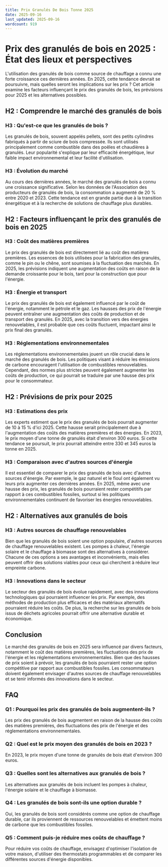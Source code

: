 ```yaml
---
title: Prix Granulés De Bois Tonne 2025
date: 2025-09-16
last_updated: 2025-09-16
wordcount: 919
---
```


# Prix des granulés de bois en 2025 : État des lieux et perspectives

L'utilisation des granulés de bois comme source de chauffage a connu une forte croissance ces dernières années. En 2025, cette tendance devrait se poursuivre, mais quelles seront les implications sur les prix ? Cet article examine les facteurs influençant le prix des granulés de bois, les prévisions pour 2025 et les alternatives possibles.

## H2 : Comprendre le marché des granulés de bois

### H3 : Qu'est-ce que les granulés de bois ?

Les granulés de bois, souvent appelés pellets, sont des petits cylindres fabriqués à partir de sciure de bois compressée. Ils sont utilisés principalement comme combustible dans des poêles et chaudières à granulés. Leur popularité s'explique par leur efficacité énergétique, leur faible impact environnemental et leur facilité d'utilisation.

### H3 : Évolution du marché

Au cours des dernières années, le marché des granulés de bois a connu une croissance significative. Selon les données de l'Association des producteurs de granulés de bois, la consommation a augmenté de 20 % entre 2020 et 2023. Cette tendance est en grande partie due à la transition énergétique et à la recherche de solutions de chauffage plus durables.

## H2 : Facteurs influençant le prix des granulés de bois en 2025

### H3 : Coût des matières premières

Le prix des granulés de bois est directement lié au coût des matières premières. Les essences de bois utilisées pour la fabrication des granulés, comme le pin ou le chêne, sont soumises à la fluctuation des marchés. En 2025, les prévisions indiquent une augmentation des coûts en raison de la demande croissante pour le bois, tant pour la construction que pour l'énergie.

### H3 : Énergie et transport

Le prix des granulés de bois est également influencé par le coût de l'énergie, notamment le pétrole et le gaz. Les hausses des prix de l'énergie peuvent entraîner une augmentation des coûts de production et de transport des granulés. En 2025, avec la transition vers des énergies renouvelables, il est probable que ces coûts fluctuent, impactant ainsi le prix final des granulés.

### H3 : Réglementations environnementales

Les réglementations environnementales jouent un rôle crucial dans le marché des granulés de bois. Les politiques visant à réduire les émissions de carbone encouragent l'utilisation de combustibles renouvelables. Cependant, des normes plus strictes peuvent également augmenter les coûts de production, ce qui pourrait se traduire par une hausse des prix pour le consommateur.

## H2 : Prévisions de prix pour 2025

### H3 : Estimations des prix

Les experts estiment que le prix des granulés de bois pourrait augmenter de 10 à 15 % d'ici 2025. Cette hausse serait principalement due à l'augmentation des coûts des matières premières et des énergies. En 2023, le prix moyen d'une tonne de granulés était d'environ 300 euros. Si cette tendance se poursuit, le prix pourrait atteindre entre 330 et 345 euros la tonne en 2025.

### H3 : Comparaison avec d'autres sources d'énergie

Il est essentiel de comparer le prix des granulés de bois avec d'autres sources d'énergie. Par exemple, le gaz naturel et le fioul ont également vu leurs prix augmenter ces dernières années. En 2025, même avec une hausse des prix, les granulés de bois pourraient rester compétitifs par rapport à ces combustibles fossiles, surtout si les politiques environnementales continuent de favoriser les énergies renouvelables.

## H2 : Alternatives aux granulés de bois

### H3 : Autres sources de chauffage renouvelables

Bien que les granulés de bois soient une option populaire, d'autres sources de chauffage renouvelables existent. Les pompes à chaleur, l'énergie solaire et le chauffage à biomasse sont des alternatives à considérer. Chacune de ces options a ses avantages et inconvénients, mais elles peuvent offrir des solutions viables pour ceux qui cherchent à réduire leur empreinte carbone.

### H3 : Innovations dans le secteur

Le secteur des granulés de bois évolue rapidement, avec des innovations technologiques qui pourraient influencer les prix. Par exemple, des méthodes de production plus efficaces et des matériaux alternatifs pourraient réduire les coûts. De plus, la recherche sur les granulés de bois issus de déchets agricoles pourrait offrir une alternative durable et économique.

## Conclusion

Le marché des granulés de bois en 2025 sera influencé par divers facteurs, notamment le coût des matières premières, les fluctuations des prix de l'énergie et les réglementations environnementales. Bien que des hausses de prix soient à prévoir, les granulés de bois pourraient rester une option compétitive par rapport aux combustibles fossiles. Les consommateurs doivent également envisager d'autres sources de chauffage renouvelables et se tenir informés des innovations dans le secteur.

## FAQ

### Q1 : Pourquoi les prix des granulés de bois augmentent-ils ?

Les prix des granulés de bois augmentent en raison de la hausse des coûts des matières premières, des fluctuations des prix de l'énergie et des réglementations environnementales.

### Q2 : Quel est le prix moyen des granulés de bois en 2023 ?

En 2023, le prix moyen d'une tonne de granulés de bois était d'environ 300 euros.

### Q3 : Quelles sont les alternatives aux granulés de bois ?

Les alternatives aux granulés de bois incluent les pompes à chaleur, l'énergie solaire et le chauffage à biomasse.

### Q4 : Les granulés de bois sont-ils une option durable ?

Oui, les granulés de bois sont considérés comme une option de chauffage durable, car ils proviennent de ressources renouvelables et émettent moins de carbone que les combustibles fossiles.

### Q5 : Comment puis-je réduire mes coûts de chauffage ?

Pour réduire vos coûts de chauffage, envisagez d'optimiser l'isolation de votre maison, d'utiliser des thermostats programmables et de comparer les différentes sources d'énergie disponibles.